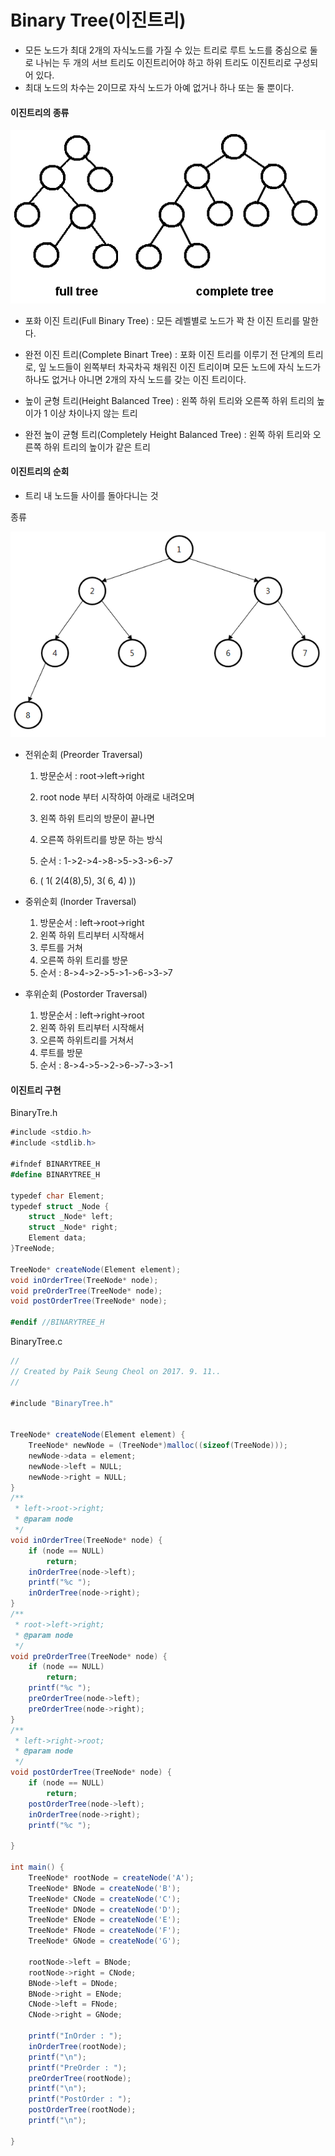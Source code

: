 Binary Tree(이진트리)
=====================

-	모든 노드가 최대 2개의 자식노드를 가질 수 있는 트리로 루트 노드를 중심으로 둘로 나뉘는 두 개의 서브 트리도 이진트리어야 하고 하위 트리도 이진트리로 구성되어 있다.
-	최대 노드의 차수는 2이므로 자식 노드가 아예 없거나 하나 또는 둘 뿐이다.

#### 이진트리의 종류

![binaryTree](../Tree/binaryTree.png)

-	포화 이진 트리(Full Binary Tree) : 모든 레벨별로 노드가 꽉 찬 이진 트리를 말한다.

-	완전 이진 트리(Complete Binart Tree) : 포화 이진 트리를 이루기 전 단계의 트리로, 잎 노드들이 왼쪽부터 차곡차곡 채워진 이진 트리이며 모든 노드에 자식 노드가 하나도 없거나 아니면 2개의 자식 노드를 갖는 이진 트리이다.

-	높이 균형 트리(Height Balanced Tree) : 왼쪽 하위 트리와 오른쪽 하위 트리의 높이가 1 이상 차이나지 않는 트리

-	완전 높이 균형 트리(Completely Height Balanced Tree) : 왼쪽 하위 트리와 오른쪽 하위 트리의 높이가 같은 트리

#### 이진트리의 순회

-	트리 내 노드들 사이를 돌아다니는 것

종류

![tree1](../Tree/tree1.png)

-	전위순회 (Preorder Traversal)

	1.	방문순서 : root->left->right

	2.	root node 부터 시작하여 아래로 내려오며

	3.	왼쪽 하위 트리의 방문이 끝나면

	4.	오른쪽 하위트리를 방문 하는 방식

	5.	순서 : 1->2->4->8->5->3->6->7

	6.	( 1( 2(4(8),5), 3( 6, 4) ))

-	중위순회 (Inorder Traversal)

	1.	방문순서 : left->root->right
	2.	왼쪽 하위 트리부터 시작해서
	3.	루트를 거쳐
	4.	오른쪽 하위 트리를 방문
	5.	순서 : 8->4->2->5->1->6->3->7

-	후위순회 (Postorder Traversal)

	1.	방문순서 : left->right->root
	2.	왼쪽 하위 트리부터 시작해서
	3.	오른쪽 하위트리를 거쳐서
	4.	루트를 방문
	5.	순서 : 8->4->5->2->6->7->3->1

#### 이진트리 구현

BinaryTre.h

```cs
#include <stdio.h>
#include <stdlib.h>

#ifndef BINARYTREE_H
#define BINARYTREE_H

typedef char Element;
typedef struct _Node {
    struct _Node* left;
    struct _Node* right;
    Element data;
}TreeNode;

TreeNode* createNode(Element element);
void inOrderTree(TreeNode* node);
void preOrderTree(TreeNode* node);
void postOrderTree(TreeNode* node);

#endif //BINARYTREE_H

```

BinaryTree.c

```cs
//
// Created by Paik Seung Cheol on 2017. 9. 11..
//

#include "BinaryTree.h"


TreeNode* createNode(Element element) {
    TreeNode* newNode = (TreeNode*)malloc((sizeof(TreeNode)));
    newNode->data = element;
    newNode->left = NULL;
    newNode->right = NULL;
}
/**
 * left->root->right;
 * @param node
 */
void inOrderTree(TreeNode* node) {
    if (node == NULL)
        return;
    inOrderTree(node->left);
    printf("%c ");
    inOrderTree(node->right);
}
/**
 * root->left->right;
 * @param node
 */
void preOrderTree(TreeNode* node) {
    if (node == NULL)
        return;
    printf("%c ");
    preOrderTree(node->left);
    preOrderTree(node->right);
}
/**
 * left->right->root;
 * @param node
 */
void postOrderTree(TreeNode* node) {
    if (node == NULL)
        return;
    postOrderTree(node->left);
    inOrderTree(node->right);
    printf("%c ");

}

int main() {
    TreeNode* rootNode = createNode('A');
    TreeNode* BNode = createNode('B');
    TreeNode* CNode = createNode('C');
    TreeNode* DNode = createNode('D');
    TreeNode* ENode = createNode('E');
    TreeNode* FNode = createNode('F');
    TreeNode* GNode = createNode('G');

    rootNode->left = BNode;
    rootNode->right = CNode;
    BNode->left = DNode;
    BNode->right = ENode;
    CNode->left = FNode;
    CNode->right = GNode;

    printf("InOrder : ");
    inOrderTree(rootNode);
    printf("\n");
    printf("PreOrder : ");
    preOrderTree(rootNode);
    printf("\n");
    printf("PostOrder : ");
    postOrderTree(rootNode);
    printf("\n");

}
```
